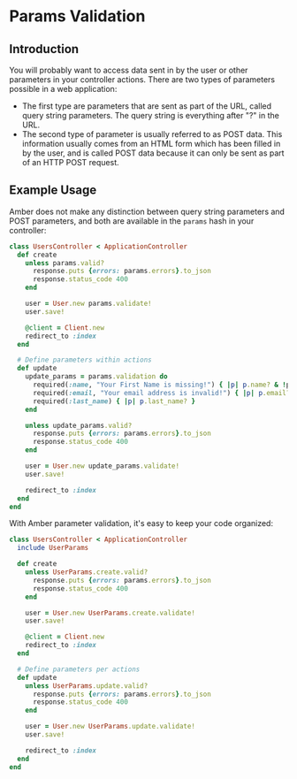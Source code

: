 # Params Validation

## Introduction

You will probably want to access data sent in by the user or other parameters in your controller actions. There are two types of parameters possible in a web application:

* The first type are parameters that are sent as part of the URL, called query string parameters. The query string is everything after "?" in the URL.
* The second type of parameter is usually referred to as POST data. This information usually comes from an HTML form which has been filled in by the user, and is called POST data because it can only be sent as part of an HTTP POST request.

## Example Usage

Amber does not make any distinction between query string parameters and POST parameters, and both are available in the `params` hash in your controller:

```ruby
class UsersController < ApplicationController
  def create
    unless params.valid?
      response.puts {errors: params.errors}.to_json
      response.status_code 400
    end

    user = User.new params.validate!
    user.save!

    @client = Client.new
    redirect_to :index
  end

  # Define parameters within actions
  def update
    update_params = params.validation do
      required(:name, "Your First Name is missing!") { |p| p.name? & !p.name.empty? }
      required(:email, "Your email address is invalid!") { |p| p.email? & p.size.between? 1..10 }
      required(:last_name) { |p| p.last_name? }
    end

    unless update_params.valid?
      response.puts {errors: params.errors}.to_json
      response.status_code 400
    end

    user = User.new update_params.validate!
    user.save!

    redirect_to :index
  end
end
```

With Amber parameter validation, it's easy to keep your code organized:

```ruby
class UsersController < ApplicationController
  include UserParams

  def create
    unless UserParams.create.valid?
      response.puts {errors: params.errors}.to_json
      response.status_code 400
    end

    user = User.new UserParams.create.validate!
    user.save!

    @client = Client.new
    redirect_to :index
  end

  # Define parameters per actions
  def update
    unless UserParams.update.valid?
      response.puts {errors: params.errors}.to_json
      response.status_code 400
    end

    user = User.new UserParams.update.validate!
    user.save!

    redirect_to :index
  end
end
```

